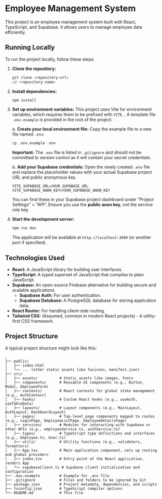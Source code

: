 # Employee Management System

This project is an employee management system built with React, TypeScript, and Supabase. It allows users to manage employee data efficiently.

## Running Locally

To run the project locally, follow these steps:

1. **Clone the repository:**
   ```bash
   git clone <repository-url>
   cd <repository-name>
   ```

2. **Install dependencies:**
   ```bash
   npm install
   ```

3. **Set up environment variables:**
   This project uses Vite for environment variables, which requires them to be prefixed with `VITE_`.
   A template file `.env.example` is provided in the root of the project.

   a. **Create your local environment file:**
      Copy the example file to a new file named `.env`:
      ```bash
      cp .env.example .env
      ```
      **Important:** The `.env` file is listed in `.gitignore` and should not be committed to version control as it will contain your secret credentials.

   b. **Add your Supabase credentials:**
      Open the newly created `.env` file and replace the placeholder values with your actual Supabase project URL and public anonymous key.
      ```env
      VITE_SUPABASE_URL=YOUR_SUPABASE_URL
      VITE_SUPABASE_ANON_KEY=YOUR_SUPABASE_ANON_KEY
      ```
      You can find these in your Supabase project dashboard under "Project Settings" > "API".
      Ensure you use the **public anon key**, not the service role key.

4. **Start the development server:**
   ```bash
   npm run dev
   ```
   The application will be available at `http://localhost:3000` (or another port if specified).

## Technologies Used

* **React:** A JavaScript library for building user interfaces.
* **TypeScript:** A typed superset of JavaScript that compiles to plain JavaScript.
* **Supabase:** An open-source Firebase alternative for building secure and scalable applications.
    * **Supabase Auth:** For user authentication.
    * **Supabase Database:** A PostgreSQL database for storing application data.
* **React Router:** For handling client-side routing.
* **Tailwind CSS:** (Assumed, common in modern React projects) - A utility-first CSS framework.

## Project Structure

A typical project structure might look like this:

```
.
├── public/
│   ├── index.html
│   └── ... (other static assets like favicons, manifest.json)
├── src/
│   ├── assets/          # Static assets like images, fonts
│   ├── components/      # Reusable UI components (e.g., Button, Modal, EmployeeForm)
│   ├── contexts/        # React contexts for global state management (e.g., AuthContext)
│   ├── hooks/           # Custom React hooks (e.g., useAuth, useTableData)
│   ├── layouts/         # Layout components (e.g., MainLayout, AuthLayout, DashboardLayout)
│   ├── pages/           # Top-level page components mapped to routes (e.g., LoginPage, EmployeeListPage, EmployeeDetailsPage)
│   ├── services/        # Modules for interacting with Supabase or other APIs (e.g., employeeService.ts, authService.ts)
│   ├── types/           # TypeScript type definitions and interfaces (e.g., Employee.ts, User.ts)
│   ├── utils/           # Utility functions (e.g., validators, formatters)
│   ├── App.tsx          # Main application component, sets up routing and global providers
│   ├── index.tsx        # Entry point of the React application, renders App
│   └── supabaseClient.ts # Supabase client initialization and configuration
├── .env.example         # Example for .env file
├── .gitignore           # Files and folders to be ignored by Git
├── package.json         # Project metadata, dependencies, and scripts
├── tsconfig.json        # TypeScript compiler options
└── README.md            # This file
```
